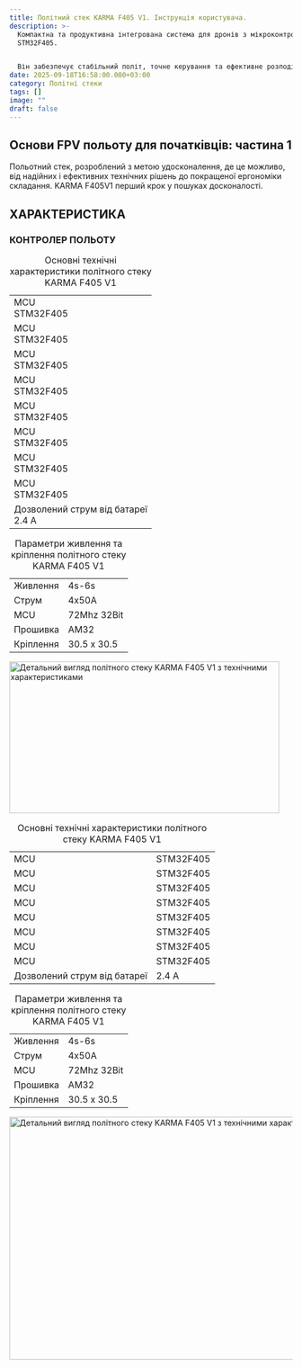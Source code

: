 ```yaml
---
title: Політний стек KARMA F405 V1. Інструкція користувача.
description: >-
  Компактна та продуктивна інтегрована система для дронів з мікроконтролером
  STM32F405.


  Він забезпечує стабільний політ, точне керування та ефективне розподілення потужності до моторів.
date: 2025-09-18T16:58:00.000+03:00
category: Політні стеки
tags: []
image: ""
draft: false
---
```

<section id="basics" class="scroll-mt-24">

<h1  id="specifications-heading" class="font-[Unbounded] text-[clamp(24px,4vw,48px)] font-medium text-black text-center mb-[25px]">Основи FPV польоту для початківців: частина 1</h1>
<p class="text-[15px] md:text-[16px] font-[Montserrat]">Польотний стек, розроблений з метою удосконалення,
де це можливо, від надійних і ефективних технічних
рішень до покращеної ергономіки складання.
KARMA F405V1 перший крок у пошуках досконалості.
</p>
</section>
<section class="bg-white my-\[60px] lg:mb-\[80px] lg:mt-\[70px] relative overflow-hidden spec-section" aria-labelledby="specifications-heading"><div class="w-full max-w-[1280px] mx-auto relative z-[2] px-[20px]"></div><div class="w-full max-w-[1280px] mx-auto relative z-[2] px-[20px]"><h2 id="specifications-heading" class="font-[Unbounded] text-[clamp(24px,4vw,48px)] font-medium text-black text-center mb-[25px] uppercase">ХАРАКТЕРИСТИКА</h2><div class="block md:hidden"><div class="flex justify-center mb-[60px] w-full">
<h3>КОНТРОЛЕР ПОЛЬОТУ</h3>
<table class="max-w-\[500px] md:max-w-\[410px] w-full border-separate border-spacing-0 border border-black rounded-\[5px] overflow-hidden" role="table" aria-label="Технічні характеристики KARMA F405 V1 - основні параметри"><caption class="sr-only">Основні технічні характеристики політного стеку KARMA F405 V1</caption><tbody><tr><td class="font-[Inter] text-[16px] font-medium text-[#020303] h-[51px] px-[clamp(16px,3vw,20px)] py-[8px] border-b border-black text-center">MCU<br><span class="font-normal text-[20px] font-[Montserrat]">STM32F405</span></td></tr><tr><td class="font-[Inter] text-[16px] font-medium text-[#020303] h-[51px] px-[clamp(16px,3vw,20px)] py-[8px] border-b border-black text-center">MCU<br><span class="font-normal text-[20px] font-[Montserrat]">STM32F405</span></td></tr><tr><td class="font-[Inter] text-[16px] font-medium text-[#020303] h-[51px] px-[clamp(16px,3vw,20px)] py-[8px] border-b border-black text-center">MCU<br><span class="font-normal text-[20px] font-[Montserrat]">STM32F405</span></td></tr><tr><td class="font-[Inter] text-[16px] font-medium text-[#020303] h-[51px] px-[clamp(16px,3vw,20px)] py-[8px] border-b border-black text-center">MCU<br><span class="font-normal text-[20px] font-[Montserrat]">STM32F405</span></td></tr><tr><td class="font-[Inter] text-[16px] font-medium text-[#020303] h-[51px] px-[clamp(16px,3vw,20px)] py-[8px] border-b border-black text-center">MCU<br><span class="font-normal text-[20px] font-[Montserrat]">STM32F405</span></td></tr><tr><td class="font-[Inter] text-[16px] font-medium text-[#020303] h-[51px] px-[clamp(16px,3vw,20px)] py-[8px] border-b border-black text-center">MCU<br><span class="font-normal text-[20px] font-[Montserrat]">STM32F405</span></td></tr><tr><td class="font-[Inter] text-[16px] font-medium text-[#020303] h-[51px] px-[clamp(16px,3vw,20px)] py-[8px] border-b border-black text-center">MCU<br><span class="font-normal text-[20px] font-[Montserrat]">STM32F405</span></td></tr><tr><td class="font-[Inter] text-[16px] font-medium text-[#020303] h-[51px] px-[clamp(16px,3vw,20px)] py-[8px] border-b border-black text-center">MCU<br><span class="font-normal text-[20px] font-[Montserrat]">STM32F405</span></td></tr><tr><td class="font-[Inter] text-[16px] font-medium text-[#020303] h-[51px] px-[clamp(16px,3vw,20px)] py-[8px] text-center">Дозволений струм від батареї<br><span class="font-normal text-[20px] font-[Montserrat]">2.4 A</span></td></tr></tbody></table></div><div class="flex justify-center mb-[60px] w-full"><table class="max-w-\[500px] md:max-w-\[410px] w-full border-separate border-spacing-0 border border-black rounded-\[5px] overflow-hidden" role="table" aria-label="Технічні характеристики KARMA F405 V1 - живлення та кріплення"><caption class="sr-only">Параметри живлення та кріплення політного стеку KARMA F405 V1</caption><tbody><tr><td class="font-[Unbounded] text-[16px] text-[#020303] h-[44px] pl-[30px] py-[8px] border-r border-black border-b border-black w-[clamp(120px,35vw,175px)] text-start md:text-center">Живлення</td><td class="font-[Montserrat] text-[16px] text-[#020303] h-[44px] pl-[30px] py-[8px] border-b border-black w-[clamp(120px,35vw,175px)] text-start md:text-center">4s-6s</td></tr><tr><td class="font-[Unbounded] text-[16px] text-[#020303] h-[44px] pl-[30px] py-[8px] border-r border-black border-b border-black w-[clamp(120px,35vw,175px)] text-start md:text-center">Струм</td><td class="font-[Montserrat] text-[16px] text-[#020303] h-[44px] pl-[30px] py-[8px] border-b border-black w-[clamp(120px,35vw,175px)] text-start md:text-center">4x50A</td></tr><tr><td class="font-[Unbounded] text-[16px] text-[#020303] h-[44px] pl-[30px] py-[8px] border-r border-black border-b border-black w-[clamp(120px,35vw,175px)] text-start md:text-center">MCU</td><td class="font-[Montserrat] text-[16px] text-[#020303] h-[44px] pl-[30px] py-[8px] border-b border-black w-[clamp(120px,35vw,175px)] text-start md:text-center">72Mhz 32Bit</td></tr><tr><td class="font-[Unbounded] text-[16px] text-[#020303] h-[44px] pl-[30px] py-[8px] border-r border-black border-b border-black w-[clamp(120px,35vw,175px)] text-start md:text-center">Прошивка</td><td class="font-[Montserrat] text-[16px] text-[#020303] h-[44px] pl-[30px] py-[8px] border-b border-black w-[clamp(120px,35vw,175px)] text-start md:text-center">AM32</td></tr><tr><td class="font-[Unbounded] text-[16px] text-[#020303] h-[44px] pl-[30px] py-[8px] border-r border-black w-[clamp(120px,35vw,175px)] text-start md:text-center">Кріплення</td><td class="font-[Montserrat] text-[16px] text-[#020303] h-[44px] pl-[30px] py-[8px] w-[clamp(120px,35vw,175px)] text-start md:text-center">30.5 x 30.5</td></tr></tbody></table></div><div class="flex justify-center"><picture><source media="(max-width: 480px)" srcset="/img/product-details-v2_hu07b2e581e3d11595a920d52a28d54a2b_3094398_372x211_resize_q75_h2_lanczos_3.webp" type="image/webp"><source media="(min-width: 481px)" srcset="/img/product-details-v2_hu07b2e581e3d11595a920d52a28d54a2b_3094398_480x270_resize_q80_h2_lanczos_3.webp" type="image/webp"><img src="/img/product-details-v2_hu07b2e581e3d11595a920d52a28d54a2b_3094398_480x270_resize_q80_h2_lanczos_3.webp" alt="Детальний вигляд політного стеку KARMA F405 V1 з технічними характеристиками" class="object-contain" loading="lazy" decoding="async" width="480" height="270"></picture></div></div><div class="hidden md:flex flex-row justify-between items-start gap-[clamp(40px,6vw,80px)]"><div class="flex-1 w-full"><table class="w-full h-\[588px] border-separate border-spacing-0 border border-black rounded-\[5px] overflow-hidden" role="table" aria-label="Технічні характеристики KARMA F405 V1 - основні параметри"><caption class="sr-only">Основні технічні характеристики політного стеку KARMA F405 V1</caption><tbody><tr><td class="font-[Inter] text-[20px] font-medium text-[#020303] h-[51px] px-[19px] lg:px-[34px] border-r border-black border-b border-black">MCU</td><td class="font-[Montserrat] text-[20px] text-[#020303] h-[51px] px-[19px] lg:px-[34px] border-b border-black">STM32F405</td></tr><tr><td class="font-[Inter] text-[20px] font-medium text-[#020303] h-[51px] px-[19px] lg:px-[34px] border-r border-black border-b border-black w-[clamp(200px,20vw,255px)]">MCU</td><td class="font-[Montserrat] text-[20px] text-[#020303] h-[51px] px-[19px] lg:px-[34px] w-[clamp(200px,20vw,255px)] border-b border-black">STM32F405</td></tr><tr><td class="font-[Inter] text-[20px] font-medium text-[#020303] h-[51px] px-[19px] lg:px-[34px] border-r border-black border-b border-black w-[clamp(200px,20vw,255px)]">MCU</td><td class="font-[Montserrat] text-[20px] text-[#020303] h-[51px] px-[19px] lg:px-[34px] w-[clamp(200px,20vw,255px)] border-b border-black">STM32F405</td></tr><tr><td class="font-[Inter] text-[20px] font-medium text-[#020303] h-[51px] px-[19px] lg:px-[34px] border-r border-black border-b border-black w-[clamp(200px,20vw,255px)]">MCU</td><td class="font-[Montserrat] text-[20px] text-[#020303] h-[51px] px-[19px] lg:px-[34px] w-[clamp(200px,20vw,255px)] border-b border-black">STM32F405</td></tr><tr><td class="font-[Inter] text-[20px] font-medium text-[#020303] h-[51px] px-[19px] lg:px-[34px] border-r border-black border-b border-black w-[clamp(200px,20vw,255px)]">MCU</td><td class="font-[Montserrat] text-[20px] text-[#020303] h-[51px] px-[19px] lg:px-[34px] w-[clamp(200px,20vw,255px)] border-b border-black">STM32F405</td></tr><tr><td class="font-[Inter] text-[20px] font-medium text-[#020303] h-[51px] px-[19px] lg:px-[34px] border-r border-black border-b border-black w-[clamp(200px,20vw,255px)]">MCU</td><td class="font-[Montserrat] text-[20px] text-[#020303] h-[51px] px-[19px] lg:px-[34px] w-[clamp(200px,20vw,255px)] border-b border-black">STM32F405</td></tr><tr><td class="font-[Inter] text-[20px] font-medium text-[#020303] h-[51px] px-[34px] border-r border-black border-b border-black w-[clamp(200px,20vw,255px)]">MCU</td><td class="font-[Montserrat] text-[20px] text-[#020303] h-[51px] px-[19px] lg:px-[34px] w-[clamp(200px,20vw,255px)] border-b border-black">STM32F405</td></tr><tr><td class="font-[Inter] text-[20px] font-medium text-[#020303] h-[51px] px-[19px] lg:px-[34px] border-r border-black border-b border-black w-[clamp(200px,20vw,255px)]">MCU</td><td class="font-[Montserrat] text-[20px] text-[#020303] h-[51px] px-[19px] lg:px-[34px] w-[clamp(200px,20vw,255px)] border-b border-black">STM32F405</td></tr><tr><td class="font-[Montserrat] text-[20px] font-medium text-[#020303] h-[51px] px-[19px] lg:px-[34px] border-r border-black w-[clamp(200px,20vw,255px)]">Дозволений струм від батареї</td><td class="font-[Montserrat] text-[20px] text-[#020303] h-[51px] px-[19px] lg:px-[34px] w-[clamp(200px,20vw,255px)]">2.4 A</td></tr></tbody></table></div><div class="flex-1 w-full"><table class="w-full border-separate border-spacing-0 border border-black mb-\[clamp(20px,4vw,32px)] rounded-\[5px] overflow-hidden" role="table" aria-label="Технічні характеристики KARMA F405 V1 - живлення та кріплення"><caption class="sr-only">Параметри живлення та кріплення політного стеку KARMA F405 V1</caption><tbody><tr><td class="font-[Inter] text-[20px] font-medium text-[#020303] h-[44px] px-[34px] border-r border-black border-b border-black w-[clamp(200px,20vw,255px)]">Живлення</td><td class="font-[Montserrat] text-[20px] text-[#020303] h-[44px] px-[clamp(40px,6vw,48px)] w-[clamp(200px,20vw,255px)] border-b border-black">4s-6s</td></tr><tr><td class="font-[Inter] text-[20px] font-medium text-[#020303] h-[44px] px-[34px] border-r border-black border-b border-black w-[clamp(200px,20vw,255px)]">Струм</td><td class="font-[Montserrat] text-[20px] text-[#020303] h-[44px] px-[clamp(40px,6vw,48px)] w-[clamp(200px,20vw,255px)] border-b border-black">4x50A</td></tr><tr><td class="font-[Inter] text-[20px] font-medium text-[#020303] h-[44px] px-[34px] border-r border-black border-b border-black w-[clamp(200px,20vw,255px)]">MCU</td><td class="font-[Montserrat] text-[20px] text-[#020303] h-[44px] px-[clamp(40px,6vw,48px)] w-[clamp(200px,20vw,255px)] border-b border-black">72Mhz 32Bit</td></tr><tr><td class="font-[Inter] text-[20px] font-medium text-[#020303] h-[44px] px-[34px] border-r border-black border-b border-black w-[clamp(200px,20vw,255px)]">Прошивка</td><td class="font-[Montserrat] text-[20px] text-[#020303] h-[44px] px-[clamp(40px,6vw,48px)] w-[clamp(200px,20vw,255px)] border-b border-black">AM32</td></tr><tr><td class="font-[Inter] text-[20px] font-medium text-[#020303] h-[44px] px-[34px] border-r border-black w-[clamp(200px,20vw,255px)]">Кріплення</td><td class="font-[Montserrat] text-[20px] text-[#020303] h-[44px] px-[clamp(40px,6vw,48px)] w-[clamp(200px,20vw,255px)]">30.5 x 30.5</td></tr></tbody></table><div class="flex justify-center"><picture><source media="(max-width: 1199px)" srcset="/img/product-details-v2_hu07b2e581e3d11595a920d52a28d54a2b_3094398_576x324_resize_q80_h2_lanczos_3.webp" type="image/webp"><source media="(min-width: 1200px)" srcset="/img/product-details-v2_hu07b2e581e3d11595a920d52a28d54a2b_3094398_768x432_resize_q85_h2_lanczos_3.webp" type="image/webp"><img src="/img/product-details-v2_hu07b2e581e3d11595a920d52a28d54a2b_3094398_768x432_resize_q85_h2_lanczos_3.webp" alt="Детальний вигляд політного стеку KARMA F405 V1 з технічними характеристиками" class="object-contain w-full h-auto" loading="lazy" decoding="async" width="768" height="432"></picture></div></div></div></div></section>
